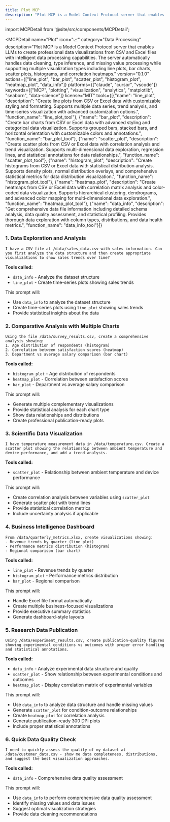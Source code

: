 ```yaml
---
title: Plot MCP
description: "Plot MCP is a Model Context Protocol server that enables LLMs to create professional data visualizations from CSV and Excel files with intelligent data processing capabilities. The server automatically handles data cleaning, type inference, and missing value processing while supporting multiple v..."
---
```


import MCPDetail from '@site/src/components/MCPDetail';

<MCPDetail 
  name="Plot"
  icon="📈"
  category="Data Processing"
  description="Plot MCP is a Model Context Protocol server that enables LLMs to create professional data visualizations from CSV and Excel files with intelligent data processing capabilities. The server automatically handles data cleaning, type inference, and missing value processing while supporting multiple visualization types including line plots, bar charts, scatter plots, histograms, and correlation heatmaps."
  version="0.1.0"
  actions={["line_plot", "bar_plot", "scatter_plot", "histogram_plot", "heatmap_plot", "data_info"]}
  platforms={["claude", "cursor", "vscode"]}
  keywords={["MCP", "plotting", "visualization", "analytics", "matplotlib", "seaborn", "data-science"]}
  license="MIT"
  tools={[{"name": "line_plot", "description": "Create line plots from CSV or Excel data with customizable styling and formatting. Supports multiple data series, trend analysis, and time-series visualization with advanced customization options.", "function_name": "line_plot_tool"}, {"name": "bar_plot", "description": "Create bar charts from CSV or Excel data with advanced styling and categorical data visualization. Supports grouped bars, stacked bars, and horizontal orientation with customizable colors and annotations.", "function_name": "bar_plot_tool"}, {"name": "scatter_plot", "description": "Create scatter plots from CSV or Excel data with correlation analysis and trend visualization. Supports multi-dimensional data exploration, regression lines, and statistical annotations for data relationships.", "function_name": "scatter_plot_tool"}, {"name": "histogram_plot", "description": "Create histograms from CSV or Excel data with statistical distribution analysis. Supports density plots, normal distribution overlays, and comprehensive statistical metrics for data distribution visualization.", "function_name": "histogram_plot_tool"}, {"name": "heatmap_plot", "description": "Create heatmaps from CSV or Excel data with correlation matrix analysis and color-coded data visualization. Supports hierarchical clustering, dendrograms, and advanced color mapping for multi-dimensional data exploration.", "function_name": "heatmap_plot_tool"}, {"name": "data_info", "description": "Get comprehensive data file information including detailed schema analysis, data quality assessment, and statistical profiling. Provides thorough data exploration with column types, distributions, and data health metrics.", "function_name": "data_info_tool"}]}
>

### 1. Data Exploration and Analysis
```
I have a CSV file at /data/sales_data.csv with sales information. Can you first analyze the data structure and then create appropriate visualizations to show sales trends over time?
```

**Tools called:**
- `data_info` - Analyze the dataset structure
- `line_plot` - Create time-series plots showing sales trends

This prompt will:
- Use `data_info` to analyze the dataset structure
- Create time-series plots using `line_plot` showing sales trends
- Provide statistical insights about the data

<!-- **Output:** -->
<!-- Add your output images here -->
<!-- ![Data Info Output](images/example1_data_info.png) -->
<!-- ![Sales Trends Line Plot](images/example1_sales_trends.png) -->

### 2. Comparative Analysis with Multiple Charts
```
Using the file /data/survey_results.csv, create a comprehensive analysis showing:
1. Age distribution of respondents (histogram)
2. Correlation between satisfaction scores (heatmap)  
3. Department vs average salary comparison (bar chart)
```

**Tools called:**
- `histogram_plot` - Age distribution of respondents
- `heatmap_plot` - Correlation between satisfaction scores
- `bar_plot` - Department vs average salary comparison

This prompt will:
- Generate multiple complementary visualizations
- Provide statistical analysis for each chart type
- Show data relationships and distributions
- Create professional publication-ready plots

<!-- **Output:** -->
<!-- Add your output images here -->
<!-- ![Age Distribution Histogram](images/example2_age_histogram.png) -->
<!-- ![Satisfaction Scores Heatmap](images/example2_satisfaction_heatmap.png) -->
<!-- ![Department Salary Comparison](images/example2_department_salary.png) -->

### 3. Scientific Data Visualization
```
I have temperature measurement data in /data/temperature.csv. Create a scatter plot showing the relationship between ambient temperature and device performance, and add a trend analysis.
```

**Tools called:**
- `scatter_plot` - Relationship between ambient temperature and device performance

This prompt will:
- Create correlation analysis between variables using `scatter_plot`
- Generate scatter plot with trend lines
- Provide statistical correlation metrics
- Include uncertainty analysis if applicable

<!-- **Output:** -->
<!-- Add your output images here -->
<!-- ![Temperature vs Performance Scatter Plot](images/example3_temperature_scatter.png) -->

### 4. Business Intelligence Dashboard
```
From /data/quarterly_metrics.xlsx, create visualizations showing:
- Revenue trends by quarter (line plot)
- Performance metrics distribution (histogram)
- Regional comparison (bar chart)
```

**Tools called:**
- `line_plot` - Revenue trends by quarter
- `histogram_plot` - Performance metrics distribution
- `bar_plot` - Regional comparison

This prompt will:
- Handle Excel file format automatically
- Create multiple business-focused visualizations
- Provide executive summary statistics
- Generate dashboard-style layouts

<!-- **Output:** -->
<!-- Add your output images here -->
<!-- ![Revenue Trends Line Plot](images/example4_revenue_trends.png) -->
<!-- ![Performance Metrics Histogram](images/example4_performance_histogram.png) -->
<!-- ![Regional Comparison Bar Chart](images/example4_regional_comparison.png) -->

### 5. Research Data Publication
```
Using /data/experiment_results.csv, create publication-quality figures showing experimental conditions vs outcomes with proper error handling and statistical annotations.
```

**Tools called:**
- `data_info` - Analyze experimental data structure and quality
- `scatter_plot` - Show relationship between experimental conditions and outcomes
- `heatmap_plot` - Display correlation matrix of experimental variables

This prompt will:
- Use `data_info` to analyze data structure and handle missing values
- Generate `scatter_plot` for condition-outcome relationships
- Create `heatmap_plot` for correlation analysis
- Generate publication-ready 300 DPI plots
- Include proper statistical annotations

<!-- **Output:** -->
<!-- Add your output images here -->
<!-- ![Data Quality Report](images/example5_data_quality.png) -->
<!-- ![Experimental Conditions vs Outcomes](images/example5_experiment_scatter.png) -->
<!-- ![Correlation Matrix Heatmap](images/example5_correlation_heatmap.png) -->

### 6. Quick Data Quality Check
```
I need to quickly assess the quality of my dataset at /data/customer_data.csv - show me data completeness, distributions, and suggest the best visualization approaches.
```

**Tools called:**
- `data_info` - Comprehensive data quality assessment

This prompt will:
- Use `data_info` to perform comprehensive data quality assessment
- Identify missing values and data issues
- Suggest optimal visualization strategies
- Provide data cleaning recommendations

<!-- **Output:** -->
<!-- Add your output images here -->
<!-- ![Data Quality Assessment](images/example6_data_quality.png) -->
<!-- ![Data Completeness Report](images/example6_completeness_report.png) -->

</MCPDetail>
